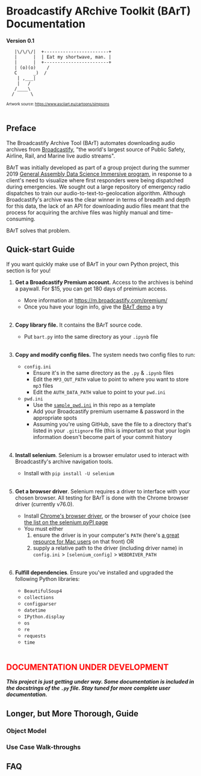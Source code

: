 # Broadcastify ARchive Toolkit (BArT)<br>Documentation

**Version 0.1**<br>
```
   |\/\/\/|  +------------------------+
   |      |  | Eat my shortwave, man. |
   |      |  +------------------------+
   | (o)(o)    /
   C      _)  /
    | ,___|
    |   /
   /____\
  /      \
```
<sub><sup>Artwork source: https://www.asciiart.eu/cartoons/simpsons</sub></sup>
<br><br>
## Preface

The Broadcastify Archive Tool (BArT) automates downloading audio archives from [Broadcastify](www.broadcastify.com), "the world's largest source of Public Safety, Airline, Rail, and Marine live audio streams".

BArT was initially developed as part of a group project during the summer 2019 [General Assembly Data Science Immersive program](https://generalassemb.ly/education/data-science-immersive/), in response to a client's need to visualize where first responders were being dispatched during emergencies. We sought out a large repository of emergency radio dispatches to train our audio-to-text-to-geolocation algorithm. Although Broadcastify's archive was the clear winner in terms of breadth and depth for this data, the lack of an API for downloading audio files meant that the process for acquiring the archive files was highly manual and time-consuming.

BArT solves that problem.

## Quick-start Guide

If you want quickly make use of BArT in your own Python project, this section is for you!

1. **Get a Broadcastify Premium account.** Access to the archives is behind a paywall. For $15, you can get 180 days of preimium access.
    - More information at https://m.broadcastify.com/premium/
    - Once you have your login info, give the [BArT demo](https://github.com/ljhopkins2/BArT/blob/master/bart_demo.ipynb) a try<br><br>

1. **Copy library file.** It contains the BArT source code.
    - Put `bart.py` into the same directory as your `.ipynb` file<br><br>

1. **Copy and modify config files.** The system needs two config files to run:
    - `config.ini`
        - Ensure it's in the same directory as the `.py` & `.ipynb` files
        - Edit the `MP3_OUT_PATH` value to point to where you want to store `mp3` files
        - Edit the `AUTH_DATA_PATH` value to point to your `pwd.ini`
    - `pwd.ini`
        - Use the [`sample_pwd.ini`](https://github.com/ljhopkins2/BArT/blob/master/sample_pwd.ini) in this repo as a template
        - Add your Broadcastify premium username & password in the appropriate spots
        - Assuming you're using GitHub, save the file to a directory that's listed in your `.gitignore` file (this is important so that your login information doesn't become part of your commit history<br><br>

1. **Install selenium**. Selenium is a browser emulator used to interact with Broadcastify's archive navigation tools.
    - Install with `pip install -U selenium`<br><br>
    
1. **Get a browser driver**. Selenium requires a driver to interface with your chosen browser. All testing for BArT is done with the Chrome browser driver (currently v76.0).
    - Install [Chrome's browser driver](https://sites.google.com/a/chromium.org/chromedriver/downloads), or the browser of your choice (see [the list on the selenium pyPI page](https://pypi.org/project/selenium/)
    - You must either 
      1. ensure the driver is in your computer's `PATH` (here's [a great resource for Mac users](https://www.architectryan.com/2012/10/02/add-to-the-path-on-mac-os-x-mountain-lion/#.Uydjga1dXDg) on that front) OR
      1. supply a relative path to the driver (including driver name) in `config.ini` > `[selenium_config]` > `WEBDRIVER_PATH`<br><br>

1. **Fulfill dependencies**. Ensure you've installed and upgraded the following Python libraries:
    - `BeautifulSoup4`
    - `collections`
    - `configparser`
    - `datetime`
    - `IPython.display`
    - `os`
    - `re`
    - `requests`
    - `time`<br><br>

## <span style="color:red">**DOCUMENTATION UNDER DEVELOPMENT**</span>

**_This project is just getting under way. Some documentation is included in the docstrings of the `.py` file. Stay tuned for more complete user documentation._**

## Longer, but More Thorough, Guide

### Object Model

### Use Case Walk-throughs

## FAQ
